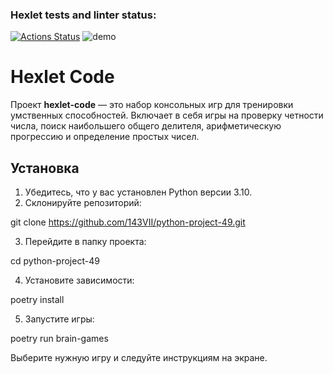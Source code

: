 ### Hexlet tests and linter status:
[![Actions Status](https://github.com/143VII/python-project-49/actions/workflows/hexlet-check.yml/badge.svg)](https://github.com/143VII/python-project-49/actions)
![demo](https://th.bing.com/th/id/R.c6b3e26d3c7b3298e23b57a9fa916304?rik=wMf0Se%2bDODt88w&riu=http%3a%2f%2fwww.ddesignerr.com%2fwp-content%2fuploads%2f2012%2f05%2f029.gif&ehk=7xzygP11k8uERvbQeTwtiJT86CC5%2bR4djNJMKm6IciM%3d&risl=&pid=ImgRaw&r=0)

# Hexlet Code

Проект **hexlet-code** — это набор консольных игр для тренировки умственных способностей. Включает в себя игры на проверку четности числа, поиск наибольшего общего делителя, арифметическую прогрессию и определение простых чисел.

## Установка

1. Убедитесь, что у вас установлен Python версии 3.10.
2. Склонируйте репозиторий:

git clone https://github.com/143VII/python-project-49.git

3. Перейдите в папку проекта:

cd python-project-49

4. Установите зависимости:

poetry install

5. Запустите игры:

poetry run brain-games

Выберите нужную игру и следуйте инструкциям на экране.